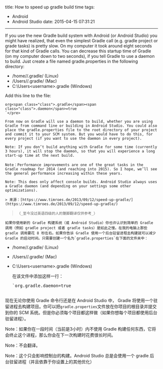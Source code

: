title: How to speed up gradle build time
tags:
  - Android
  - Android Studio
date: 2015-04-15 07:31:21
---

If you use the new Gradle build system with Android (or Android Studio) you might have realized, that even the simplest Gradle call (e.g. gradle project or grade tasks) is pretty slow. On my computer it took around eight seconds for that kind of Gradle calls. <a id="more"></a>You can decrease this startup time of Gradle (on my computer down to two seconds), if you tell Gradle to use a daemon to build. Just create a file named gradle.properties in the following directory:

*   /home/<username>/.gradle/ (Linux)</username>
*   /Users/<username>/.gradle/ (Mac)</username>
*   C:\Users\<username>.gradle (Windows)</username>

Add this line to the file:

    org<span class="class">.gradle</span><span class="class">.daemon</span>=true
    `</pre>

    From now on Gradle will use a daemon to build, whether you are using Gradle from command line or building in Android Studio. You could also place the gradle.properties file to the root directory of your project and commit it to your SCM system. But you would have to do this, for every project (if you want to use the daemon in every project).

    Note: If you don’t build anything with Gradle for some time (currently 3 hours), it will stop the daemon, so that you will experience a long start-up time at the next build.

    Note：Performance improvements are one of the great tasks in the Gradle roadmap for 2014 (and reaching into 2015). So I hope, we’ll see the general performance increasing within these years.

    Note: This does only affect console builds. Android Studio always uses a Gradle daemon (and depending on your settings some other optimizations).

    > 来源：[https://www.timroes.de/2013/09/12/speed-up-gradle/](https://www.timroes.de/2013/09/12/speed-up-gradle/)
> 
>     （_至今没过英语四级的人的蹩脚翻译仅供参考_）

    如果你使用新的 Gradle 构建系统（或 Android Studio）你也许认识到简单的 Gradle 调用（例如 gradle project 或者 gradle tasks）是如此之慢。在我的电脑上那些gradle 调用要花 8 秒左右。如果你告诉 Gradle 使用一个后台驻留进程去构建就可以减少 Gradle 的启动时间。只需要创建一个名为`gradle.properties`在下面的文件夹中：

*   /home/<username>/.gradle/ (Linux)</username>
*   /Users/<username>/.gradle/ (Mac)</username>
*   C:\Users\<username>.gradle (Windows)</username>

    在该文件中添加这样一行：

    <pre>`org<span class="class">.gradle</span><span class="class">.daemon</span>=true

现在无论你使用 Gradle 命令行还是在 Android Studio 中， Gradle 将使用一个驻留进程去构建项目。你可以把`gradle.properties`文件放在你项目的根目录并提交到你的 SCM 系统。但是你必须每个项目都这样做（如果你想每个项目都使用后台驻留进程）。

Note：如果你在一段时间（当前是3小时）内不使用 Gradle 构建任何东西，它将会终止这个进程，那么你会在下一次构建时花费很长时间。

Note：不会翻译。

Note：这个只会影响控制台的构建。Android Studio 总是会使用一个 gradle 后台驻留进程（并且依靠于你设置上的其他优化）